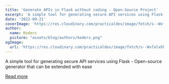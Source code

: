 ```yaml
---
title: 'Generate APIs in Flask without coding - Open-Source Project'
excerpt: 'A simple tool for generating secure API services using Flask - Open-source generator that can be extended with ease'
date: '2022-09-21'
coverImage: 'https://res.cloudinary.com/practicaldev/image/fetch/s--Wvfalxhh--/c_imagga_scale,f_auto,fl_progressive,h_420,q_auto,w_1000/https://dev-to-uploads.s3.amazonaws.com/uploads/articles/p25im0jmb7r9auv7967p.jpg'
author:
  name: Koders
  picture: "assets/blog/authors/koders.png"
ogImage:
  url: 'https://res.cloudinary.com/practicaldev/image/fetch/s--Wvfalxhh--/c_imagga_scale,f_auto,fl_progressive,h_420,q_auto,w_1000/https://dev-to-uploads.s3.amazonaws.com/uploads/articles/p25im0jmb7r9auv7967p.jpg'
---
```


A simple tool for generating secure API services using Flask - Open-source generator that can be extended with ease

[Read more](https://dev.to/sm0ke/generate-apis-in-flask-without-coding-open-source-project-3nni)
